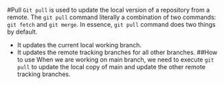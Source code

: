 #Pull
`Git pull` is used to update the local version of a repository from a remote. The `git pull` command literally a combination of two commands: `git fetch` and `git merge`. In essence, `git pull` command does two things by default.
* It updates the current local working branch.
* It updates the remote tracking branches for all other branches.
##How to use
When we are working on main branch, we need to execute `git pull` to update the local copy of main and update the other remote tracking branches.
![]()

